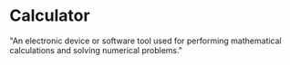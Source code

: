 # Calculator
"An electronic device or software tool used for performing mathematical calculations and solving numerical problems."
